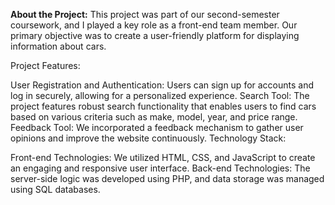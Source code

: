 <strong>About the Project:</strong>
This project was part of our second-semester coursework, and I played a key role as a front-end team member. Our primary objective was to create a user-friendly platform for displaying information about cars.

Project Features:

User Registration and Authentication: Users can sign up for accounts and log in securely, allowing for a personalized experience.
Search Tool: The project features robust search functionality that enables users to find cars based on various criteria such as make, model, year, and price range.
Feedback Tool: We incorporated a feedback mechanism to gather user opinions and improve the website continuously.
Technology Stack:

Front-end Technologies: We utilized HTML, CSS, and JavaScript to create an engaging and responsive user interface.
Back-end Technologies: The server-side logic was developed using PHP, and data storage was managed using SQL databases.
